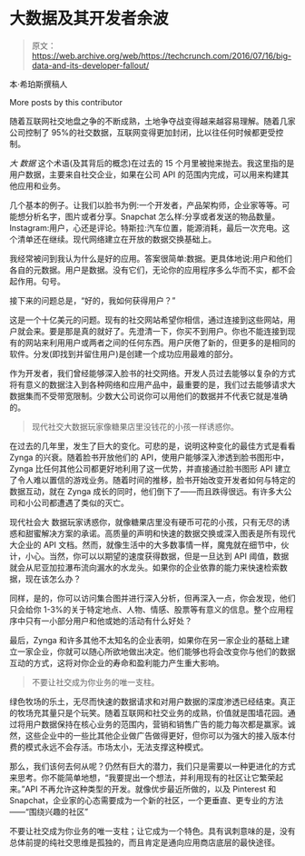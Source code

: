 # 大数据及其开发者余波 

> 原文：<https://web.archive.org/web/https://techcrunch.com/2016/07/16/big-data-and-its-developer-fallout/>

本·希珀斯撰稿人

More posts by this contributor

随着互联网社交地盘之争的不断成熟，土地争夺战变得越来越容易理解。随着几家公司控制了 95%的社交数据，互联网变得更加封闭，比以往任何时候都更受控制。

*大 数据* 这个术语(及其背后的概念)在过去的 15 个月里被抛来抛去。我这里指的是用户数据，主要来自社交企业，如果在公司 API 的范围内完成，可以用来构建其他应用和业务。

几个基本的例子。让我们以脸书为例:一个开发者，产品架构师，企业家等等。可能想分析名字，图片或者分享。Snapchat 怎么样:分享或者发送的物品数量。Instagram:用户，心还是评论。特斯拉:汽车位置，能源消耗，最后一次充电。这个清单还在继续。现代网络建立在开放的数据交换基础上。

我经常被问到我认为什么是好的应用。答案很简单:数据。更具体地说:用户和他们各自的元数据。用户是数据。没有它们，无论你的应用程序多么华而不实，都不会起作用。句号。

接下来的问题总是，“好的，我如何获得用户？”

这是一个十亿美元的问题。现有的社交网站希望你相信，通过连接到这些网站，用户就会来。要是那是真的就好了。先澄清一下，你买不到用户。你也不能连接到现有的网站来利用用户或两者之间的任何东西。用户厌倦了新的，但更多的是相同的软件。分发(即找到并留住用户)是创建一个成功应用最难的部分。

作为开发者，我们曾经能够深入脸书的社交网络。开发人员过去能够以复杂的方式将有意义的数据注入到各种网络和应用产品中，最重要的是，我们过去能够请求大数据集而不受带宽限制。少数大公司说你可以用他们的数据并不代表它就是准确的。

> 现代社交大数据玩家像糖果店里没钱花的小孩一样诱惑你。

在过去的几年里，发生了巨大的变化。可悲的是，说明这种变化的最佳方式是看看 Zynga 的兴衰。随着脸书开放他们的 API，使用户能够深入渗透到脸书图形中，Zynga 比任何其他公司都更好地利用了这一优势，并直接通过脸书图形 API 建立了令人难以置信的游戏业务。随着时间的推移，脸书开始改变开发者如何与特定的数据互动，就在 Zynga 成长的同时，他们倒下了——而且跌得很远。有许多大公司和小公司都遭遇了类似的灭亡。

现代社会大 数据玩家诱惑你，就像糖果店里没有硬币可花的小孩，只有无尽的诱惑和甜蜜解决方案的承诺。高质量的声明和快速的数据交换或深入图表是所有现代大企业的 API 文档。然而，就像生活中的大多数事情一样，魔鬼就在细节中，伙计，小心。当然，你可以以期望的速度获得数据，但是一旦达到 API 阈值，数据就会从尼亚加拉瀑布流向漏水的水龙头。如果你的企业依靠的能力来快速检索数据，现在该怎么办？

同样，是的，你可以访问集合图并进行深入分析，但再深入一点，你会发现，他们只会给你 1-3%的关于特定地点、人物、情感、股票等有意义的信息。整个应用程序中只有一小部分用户和他或她的活动有什么好处？

最后，Zynga 和许多其他不太知名的企业表明，如果你在另一家企业的基础上建立一家企业，你就可以随心所欲地做出决定。他们能够也将会改变你与他们的数据互动的方式，这将对你企业的寿命和盈利能力产生重大影响。

> 不要让社交成为你业务的唯一支柱。

绿色牧场的乐土，无尽而快速的数据请求和对用户数据的深度渗透已经结束。真正的牧场充其量只是个玩笑。随着互联网和社交业务的成熟，价值就是围墙花园。通过将用户数据保持在核心业务的范围内，营销和销售广告的能力每次都是赢家。诚然，这些企业中的一些比其他企业做广告做得更好，但你可以为强大的接入版本付费的模式永远不会存活。市场太小，无法支撑这种模式。

那么，我们该何去何从呢？仍然有巨大的潜力，我们只是需要以一种更进化的方式来思考。你不能简单地想，“我要提出一个想法，并利用现有的社区让它繁荣起来。”API 不再允许这种类型的开发。就像优步最近所做的，以及 Pinterest 和 Snapchat，企业家的心态需要成为一个新的社区，一个更垂直、更专业的方法——“围绕兴趣的社区”

不要让社交成为你业务的唯一支柱；让它成为一个特色。具有讽刺意味的是，没有总体前提的纯社交思维是孤独的，而且肯定是通向应用商店底层的最快途径。